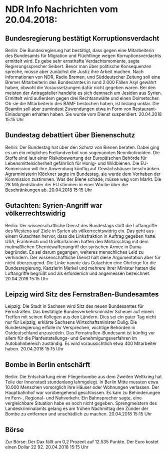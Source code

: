 # NDR Info Nachrichten vom 20.04.2018:


## Bundesregierung bestätigt Korruptionsverdacht
Berlin: Die Bundesregierung hat bestätigt, dass gegen eine Mitarbeiterin des Bundesamts für Migration und Flüchtlinge wegen Korruptionsverdachts ermittelt wird. Es gebe sehr ernsthafte Verdachtsmomente, sagte Regierungssprecher Seibert. Bevor man über politische Konsequenzen spreche, müsse aber zunächst die Justiz ihre Arbeit machen. Nach Informationen von NDR, Radio Bremen, und Süddeutscher Zeitung soll eine Bremer Mitarbeiterin des Bundesamtes in rund 2.000 Fällen Asyl gewährt haben, obwohl die Voraussetzungen dafür nicht gegeben waren. Bei den meisten der Antragsteller handelte es sich demnach um Jesiden aus Syrien. Ermittelt wird außerdem gegen drei Rechtsanwälte und einen Dolmetscher. Ob sie die Mitarbeiterin des BAMF bestochen haben, ist bislang unklar. Die Beamtin soll aber zumindest Zuwendungen etwa in Form von Restaurant-Einladungen erhalten haben. Sie wurde vom Dienst suspendiert. 20.04.2018 15:15 Uhr 

## Bundestag debattiert über Bienenschutz
Berlin: Der Bundestag hat über den Schutz von Bienen beraten. Dabei ging es um ein mögliches Freilandverbot von sogenannten Neonikotinoiden. Die Stoffe sind laut einer Risikobewertung der Europäischen Behörde für Lebensmittelsicherheit gefährlich für Honig- und Wildbienen. Die EU-Kommission will ihre Anwendung künftig auf Gewächshäuser beschränken. Agrarministerin Klöckner sagte im Bundestag, sie werde dem Vorhaben der Kommission zustimmen. Was der Biene schade, müsse weg vom Markt. Die 28 Mitgliedsländer der EU stimmen in einer Woche über die Beschränkungen ab. 20.04.2018 15:15 Uhr 

## Gutachten: Syrien-Angriff war völkerrechtswidrig
Berlin: Der wissenschaftliche Dienst des Bundestags stuft die Luftangriffe des Westens auf Ziele in Syrien als völkerrechtswidrig ein. Das geht aus einem Gutachten hervor, dass die Linksfraktion in Auftrag gegeben hatte. USA, Frankreich und Großbritannien hatten den Militärschlag mit dem mutmaßlichen Chemiewaffenangriff der syrischen Armee in Duma begründet. Es sei darum gegangen, weiteres menschliches Leid zu verhindern. Der wissenschaftliche Dienst hält diese Argumentation aber für nicht überzeugend. Die Linke nannte das Gutachten eine Ohrfeige für die Bundesregierung. Kanzlerin Merkel und mehrere ihrer Minister hatten die Luftangriffe begrüßt und als erforderlich und angemessen bezeichnet. 20.04.2018 15:15 Uhr 

## Leipzig wird Sitz des Fernstraßen-Bundesamtes
Leipzig: Die Stadt in Sachsen wird Sitz des neuen Bundesamtes für Fernstraßen. Das bestätigte Bundesverkehrsminister Scheuer auf einem Treffen mit seinen Kollegen aus den Ländern. Dies sei ein guter Tag nicht nur für Leipzig, erklärte Sachsens Wirtschaftsminister Dulig. Die Bundesregierung erfülle ihr Versprechen, wichtige Behörden in Ostdeutschland anzusiedeln. Das Fernstraßen-Bundesamt ist künftig vor allem für die Planfeststellungs- und Genehmigungsverfahren im Autobahnbereich zuständig. Es wird voraussichtlich etwa 400 Mitarbeiter haben. 20.04.2018 15:15 Uhr 

## Bombe in Berlin entschärft
Berlin: Die Entschärfung einer Fliegerbombe aus dem Zweiten Weltkrieg hat Teile der Innenstadt stundenlang lahmgelegt. In Berlin Mitte mussten etwa 10.000 Menschen vorsorglich ihre Häuser oder Wohnungen verlassen. Der Hauptbahnhof war vorübergehend geschlossen. Es kam zu Behinderungen im Fern-, Regional- und Nahverkehr. Ein Bahnsprecher sagte, eine vergleichbare Situation habe es noch nicht gegeben. Sprengmeistern des Landeskriminalamts gelang es am frühen Nachmittag den Zünder der Bombe zu entfernen und unschädlich zu machen. 20.04.2018 15:15 Uhr 

## Börse
Zur Börse: Der Dax fällt um 0,2 Prozent auf 12.535 Punkte. Der Euro kostet einen Dollar 22 92. 20.04.2018 15:15 Uhr 
